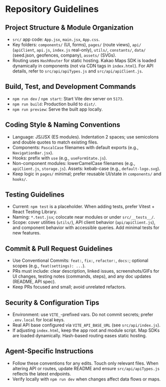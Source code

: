 # Repository Guidelines

## Project Structure & Module Organization
- `src/` app code: `App.jsx`, `main.jsx`, `App.css`.
- Key folders: `components/` (UI, forms), `pages/` (route views), `api/` (`apiClient`, `api.js`, `index.js` real-only), `utils/`, `constants/`, `data/` (seed.json, geofences, company), `assets/` (SVGs).
- Routing uses `HashRouter` for static hosting. Kakao Maps SDK is loaded dynamically in components (not via CDN tags in `index.html`). For API details, refer to `src/api/apiTypes.js` and `src/api/apiClient.js`.

## Build, Test, and Development Commands
- `npm run dev` / `npm start`: Start Vite dev server on `5173`.
- `npm run build`: Production build to `dist/`.
- `npm run preview`: Serve the built app locally.

## Coding Style & Naming Conventions
- Language: JS/JSX (ES modules). Indentation 2 spaces; use semicolons and double quotes to match existing files.
- Components: `PascalCase` filenames with default exports (e.g., `NavigationBar.jsx`).
- Hooks: prefix with `use` (e.g., `useFormState.js`).
- Non-component modules: lowerCamelCase filenames (e.g., `apiClient.js`, `storage.js`). Assets: kebab-case (e.g., `default-logo.svg`).
- Keep logic in `pages/` minimal; prefer reusable UI/state in `components/` and `hooks/`.

## Testing Guidelines
- Current: `npm test` is a placeholder. When adding tests, prefer Vitest + React Testing Library.
- Naming: `*.test.jsx`; colocate near modules or under `src/__tests__/`.
- Scope: cover utilities (`utils/`), API client behavior (`api/apiClient.js`), and component behavior with accessible queries. Add minimal tests for new features.

## Commit & Pull Request Guidelines
- Use Conventional Commits: `feat:`, `fix:`, `refactor:`, `docs:`; optional scopes (e.g., `feat(settings): ...`).
- PRs must include: clear description, linked issues, screenshots/GIFs for UI changes, testing notes (commands, steps), and any doc updates (README, API spec).
- Keep PRs focused and small; avoid unrelated refactors.

## Security & Configuration Tips
- Environment: use `VITE_`-prefixed vars. Do not commit secrets; prefer `.env.local` for local keys.
- Real API base configured via `VITE_API_BASE_URL` (see `src/api/index.js`).
- If adjusting `index.html`, keep the app root and module script. Map SDKs are loaded dynamically. Hash-based routing eases static hosting.

## Agent-Specific Instructions
- Follow these conventions for any edits. Touch only relevant files. When altering API or routes, update README and ensure `src/api/apiTypes.js` reflects the latest endpoints.
- Verify locally with `npm run dev` when changes affect data flows or maps.
